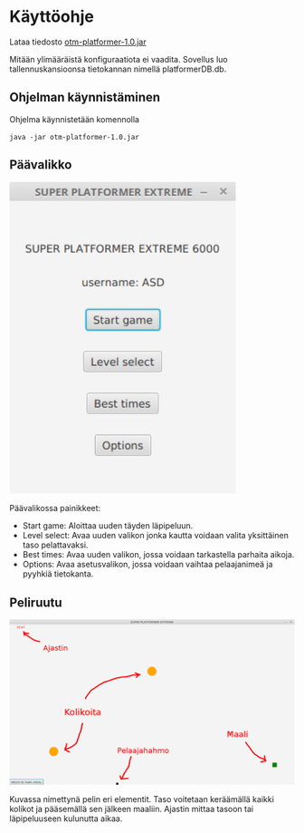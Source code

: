 # Käyttöohje

Lataa tiedosto [otm-platformer-1.0.jar](https://github.com/Tubaias/otm-harjoitustyo/releases/tag/1.0)

Mitään ylimääräistä konfiguraatiota ei vaadita. Sovellus luo tallennuskansioonsa tietokannan nimellä platformerDB.db.

## Ohjelman käynnistäminen

Ohjelma käynnistetään komennolla 

```
java -jar otm-platformer-1.0.jar
```

## Päävalikko

<img src="https://github.com/Tubaias/otm-harjoitustyo/blob/master/dokumentaatio/kuvat/mainmenu.png" width="400">

Päävalikossa painikkeet:
- Start game: Aloittaa uuden täyden läpipeluun.
- Level select: Avaa uuden valikon jonka kautta voidaan valita yksittäinen taso pelattavaksi.
- Best times: Avaa uuden valikon, jossa voidaan tarkastella parhaita aikoja.
- Options: Avaa asetusvalikon, jossa voidaan vaihtaa pelaajanimeä ja pyyhkiä tietokanta.

## Peliruutu

<img src="https://github.com/Tubaias/otm-harjoitustyo/blob/master/dokumentaatio/kuvat/gamescreen.png" width="800">

Kuvassa nimettynä pelin eri elementit. Taso voitetaan keräämällä kaikki kolikot ja pääsemällä sen jälkeen maaliin. Ajastin mittaa tasoon tai läpipeluuseen kulunutta aikaa.
